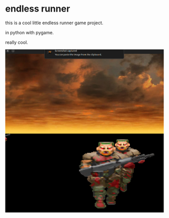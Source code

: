 # endless runner 

this is a cool little endless runner game project.

in python with pygame.

really cool.

<!-- display the screenshot -->
![screenshot](screenshot.png)
